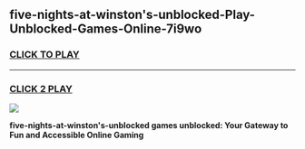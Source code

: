 
## five-nights-at-winston's-unblocked-Play-Unblocked-Games-Online-7i9wo
<h3>
<a href="https://premium76.site?title=five-nights-at-winston's-unblocked&ref=25A">CLICK TO PLAY</a></h3>
<hr>

<h3>
<a href="https://premium76.site?title=five-nights-at-winston's-unblocked&ref=25A">CLICK 2 PLAY</a>
  
</h3>

<a href="https://premium76.site?title=five-nights-at-winston's-unblocked&ref=25A"><img src="https://clearcache.store/games.png"></a>


**five-nights-at-winston's-unblocked games unblocked: Your Gateway to Fun and Accessible Online Gaming**
